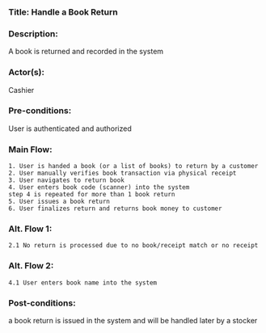 ### **Title:** Handle a Book Return

### **Description:**
A book is returned and recorded in the system

### **Actor(s):**
Cashier

### **Pre-conditions:**
User is authenticated and authorized

### **Main Flow:**
    1. User is handed a book (or a list of books) to return by a customer
    2. User manually verifies book transaction via physical receipt 
    3. User navigates to return book
    4. User enters book code (scanner) into the system
    step 4 is repeated for more than 1 book return
    5. User issues a book return
    6. User finalizes return and returns book money to customer

### **Alt. Flow 1:**
    2.1 No return is processed due to no book/receipt match or no receipt

### **Alt. Flow 2:**
    4.1 User enters book name into the system

### **Post-conditions:**
a book return is issued in the system and will be handled later by a stocker
